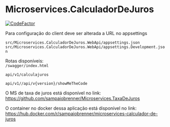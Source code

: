 # Microservices.CalculadorDeJuros

[![CodeFactor](https://www.codefactor.io/repository/github/sampaiobrenner/microservices.calculadordejuros/badge)](https://www.codefactor.io/repository/github/sampaiobrenner/microservices.calculadordejuros)

Para configuração do client deve ser alterada a URL no appsettings

`src/Microservices.CalculadorDeJuros.WebApi/appsettings.json`     
`src/Microservices.CalculadorDeJuros.WebApi/appsettings.Development.json`

Rotas disponíveis:                                                                    
`/swagger/index.html`

`api/v1/calculajuros`

`api/v1//api/v{version}/showMeTheCode`


O MS de taxa de juros está disponível no link: https://github.com/sampaiobrenner/Microservices.TaxaDeJuros

O container no docker dessa aplicação está disponível no link: https://hub.docker.com/r/sampaiobrenner/microservices-calculador-de-juros
